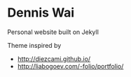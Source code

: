 # Dennis Wai
Personal website built on Jekyll

Theme inspired by 
- http://diezcami.github.io/
- http://liabogoev.com/-folio/portfolio/